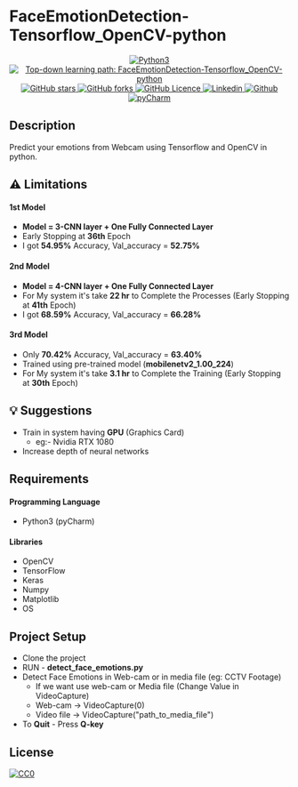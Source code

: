 # FaceEmotionDetection-Tensorflow_OpenCV-python

<p align="center">
 <a href="https://github.com/naseemap47/FaceEmotionDetection-Tensorflow_OpenCV-python/">
    <img alt="Python3" src="https://img.shields.io/badge/Language-Python3-yellowgreen?color=brightgreen&logo=python">
  </a>
  <a href="https://github.com/naseemap47/FaceEmotionDetection-Tensorflow_OpenCV-python//issues">
    <img alt="Top-down learning path: FaceEmotionDetection-Tensorflow_OpenCV-python" src="https://img.shields.io/github/issues/naseemap47/FaceEmotionDetection-Tensorflow_OpenCV-python?color=9cf&style=flat&logo=appveyor">
  </a>
  <a href="https://github.com/naseemap47/FaceEmotionDetection-Tensorflow_OpenCV-python/stargazers">
    <img alt="GitHub stars" src="https://img.shields.io/github/stars/naseemap47/FaceEmotionDetection-Tensorflow_OpenCV-python?color=success&style=flat&logo=appveyor">
  </a>
  <a href="https://github.com/naseemap47/FaceEmotionDetection-Tensorflow_OpenCV-python/network">
    <img alt="GitHub forks" src="https://img.shields.io/github/forks/naseemap47/FaceEmotionDetection-Tensorflow_OpenCV-python?style=flat&logo=Git">
  </a>
  <a href="https://github.com/naseemap47/FaceEmotionDetection-Tensorflow_OpenCV-python/blob/master/LICENSE">
    <img alt="GitHub Licence" src="https://img.shields.io/github/license/naseemap47/FaceEmotionDetection-Tensorflow_OpenCV-python?color=red&style=flat&logo=appveyor">
  </a>
  <a href="https://www.linkedin.com/in/naseem-alassampattil/">
    <img alt="Linkedin" src="https://img.shields.io/badge/Linkedin-blue?logo=linkedin">
  </a>
 <a href="https://github.com/naseemap47">
    <img alt="Github" src="https://img.shields.io/badge/Github-black?logo=github">
 </a>
 <a href="https://github.com/naseemap47/FaceEmotionDetection-Tensorflow_OpenCV-python">
    <img alt="pyCharm" src="https://img.shields.io/badge/IDE-pyCharm-yellowgreen?color=brightgreen&logo=pycharm">
  </a>
</p>

## Description
Predict your emotions from Webcam using Tensorflow and OpenCV in python.

## ⚠️ Limitations
#### 1st Model
* **Model = 3-CNN layer + One Fully Connected Layer**
* Early Stopping at **36th** Epoch
* I got **54.95%** Accuracy, Val_accuracy = **52.75%**
#### 2nd Model
* **Model = 4-CNN layer + One Fully Connected Layer**
* For My system it's take **22 hr** to Complete the Processes (Early Stopping at **41th** Epoch)
* I got **68.59%** Accuracy, Val_accuracy = **66.28%**
#### 3rd Model
* Only **70.42%** Accuracy,  Val_accuracy = **63.40%**
* Trained using pre-trained model (**mobilenetv2_1.00_224**)
* For My system it's take **3.1 hr** to Complete the Training (Early Stopping at **30th** Epoch)


## 💡 Suggestions
* Train in system having **GPU** (Graphics Card)
   * eg:- Nvidia RTX 1080 
* Increase depth of neural networks

## Requirements
#### Programming Language
* Python3 (pyCharm)
#### Libraries
* OpenCV
* TensorFlow
* Keras
* Numpy
* Matplotlib
* OS

## Project Setup
* Clone the project
* RUN - **detect_face_emotions.py**
* Detect Face Emotions in Web-cam or in media file (eg: CCTV Footage)
  * If we want use web-cam or Media file (Change Value in VideoCapture)
  * Web-cam -> VideoCapture(0)
  * Video file -> VideoCapture("path_to_media_file")
* To **Quit** - Press **Q-key**

## License
[![CC0](http://seawisphunter.com/minibuffer/api/MIT-License-transparent.png)](https://github.com/naseemap47/FaceEmotionDetection-Tensorflow_OpenCV-python/blob/master/LICENSE)
